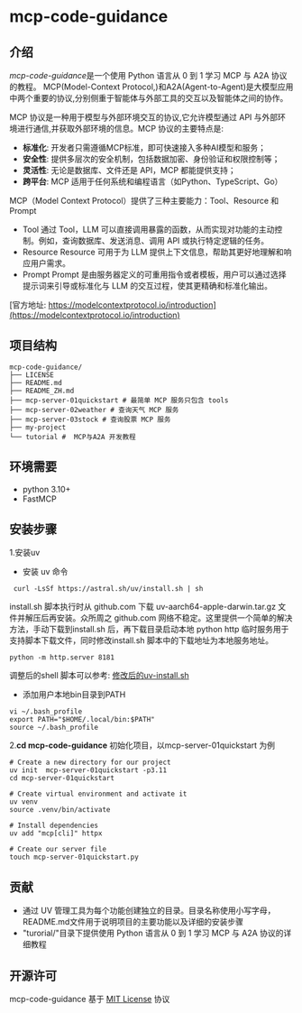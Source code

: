 # mcp-code-guidance

## 介绍
*mcp-code-guidance*是一个使用 Python 语言从 0 到 1 学习 MCP 与 A2A 协议的教程。
MCP(Model-Context Protocol,)和A2A(Agent-to-Agent)是大模型应用中两个重要的协议,分别侧重于智能体与外部工具的交互以及智能体之间的协作。

MCP 协议是一种用于模型与外部环境交互的协议,它允许模型通过 API 与外部环境进行通信,并获取外部环境的信息。MCP 协议的主要特点是:
+ **标准化**: 开发者只需遵循MCP标准，即可快速接入多种AI模型和服务；
+ **安全性**: 提供多层次的安全机制，包括数据加密、身份验证和权限控制等；
+ **灵活性**: 无论是数据库、文件还是 API，MCP 都能提供支持；
+ **跨平台**: MCP 适用于任何系统和编程语言（如Python、TypeScript、Go）

MCP（Model Context Protocol）提供了三种主要能力：Tool、Resource 和 Prompt
+ Tool
通过 Tool，LLM 可以直接调用暴露的函数，从而实现对功能的主动控制。例如，查询数据库、发送消息、调用 API 或执行特定逻辑的任务。
+ Resource
Resource 可用于为 LLM 提供上下文信息，帮助其更好地理解和响应用户需求。
+ Prompt
Prompt 是由服务器定义的可重用指令或者模板，用户可以通过选择提示词来引导或标准化与 LLM 的交互过程，使其更精确和标准化输出。

[官方地址: https://modelcontextprotocol.io/introduction](https://modelcontextprotocol.io/introduction)

## 项目结构

```
mcp-code-guidance/
├── LICENSE
├── README.md
├── README_ZH.md
├── mcp-server-01quickstart # 最简单 MCP 服务只包含 tools
├── mcp-server-02weather # 查询天气 MCP 服务
├── mcp-server-03stock # 查询股票 MCP 服务
├── my-project
└── tutorial #  MCP与A2A 开发教程
```

## 环境需要
+ python 3.10+
+ FastMCP

## 安装步骤

1.安装uv
+ 安装 uv 命令
```
 curl -LsSf https://astral.sh/uv/install.sh | sh
```

install.sh 脚本执行时从 github.com 下载 uv-aarch64-apple-darwin.tar.gz 文件并解压后再安装。众所周之 github.com 网络不稳定。这里提供一个简单的解决方法，手动下载到install.sh 后，再下载目录启动本地 python http 临时服务用于支持脚本下载文件，同时修改install.sh 脚本中的下载地址为本地服务地址。

```shell
python -m http.server 8181
```
调整后的shell 脚本可以参考: [修改后的uv-install.sh](./tutorial/uv-install.sh)

+ 添加用户本地bin目录到PATH
```shell
vi ~/.bash_profile
export PATH="$HOME/.local/bin:$PATH"
source ~/.bash_profile
```

2.**cd  mcp-code-guidance** 初始化项目，以mcp-server-01quickstart 为例


```shell
# Create a new directory for our project
uv init  mcp-server-01quickstart -p3.11 
cd mcp-server-01quickstart

# Create virtual environment and activate it
uv venv
source .venv/bin/activate

# Install dependencies
uv add "mcp[cli]" httpx

# Create our server file
touch mcp-server-01quickstart.py
```

## 贡献

+ 通过 UV 管理工具为每个功能创建独立的目录。目录名称使用小写字母，README.md文件用于说明项目的主要功能以及详细的安装步骤
+ "turorial/"目录下提供使用 Python 语言从 0 到 1 学习 MCP 与 A2A 协议的详细教程

## 开源许可

mcp-code-guidance 基于 [MIT License](LICENSE)  协议